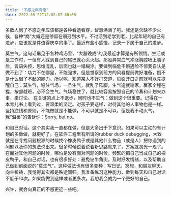 ```yaml
---
title: "不惑之年有悟"
date: 2022-05-22T12:02:07-06:00
---
```

多数人到了不惑之年应该都是各种看透看穿，智慧满满了吧。我还是欠缺不少火候，各种“商”大概还是停留在弱冠到水平。不过活到老学到老，比起年轻的自己有进步，应该就是件值得庆幸的事了。最近有些小感悟，记录一下属于自己的进步。

莫生气。这句话屡见于各种鸡汤里，“大器晚成”的我最近才算是有所领悟。生活或是工作时，一但有人踩到自己的尾巴就心头火起。那股异常血气冲涨胸腔喷上脑子后，言语失控，思维混乱，后面也就一塌糊涂。要做到临危不惧遇险不惊我自认是做不到了：功力不在哪里，不能强求。但是觉察到前方的风暴提前做好准备，倒不是什么很了不起的能力。所以呢，知道某人不好打交道，见面开口之前就可以先提醒自己：莫生气，稳住气场。一旦生气，就乱了阵脚，生气造就输家，赢家全程在握，按部就班，必不会生气。气场稳住了，就比较容易按照自己的节奏和计划来办事，来讨论。
在关键的点上不退步，同时也不生气：做到这个很重要。记得在一本育儿书上看到过，要温柔的坚定。对孩子要这样，对待其他的人事物也是一样。坚持底线和原则，不能做就是不能做，不可以就是不可以，但是我不动火气，我“温柔”的告诉你：Sorry, but no。

和自己对话。这个其实我一直都在做，但是大多出于下意识。如果可以主动的有计划的多做做，就更好了。在软件工程里有所谓的rubber
duck
debugging，大致就是在寻找问题根源的时候找个橡皮鸭子或是其他什么物品（或是人）把你遇到的问题以及你的想法说出来。很多时候说着说着新思路就来了，方案就灵光一现了。在面对其他问题的时候，哪怕是没有面对问题的时候，频繁的把自己当成自己的橡皮鸭子，和自己对话，也有很多好处：避免钻牛角尖，及时抒发情绪，以及帮助自己做到前面说的“莫生气”。这种做法也有很多变种：写日记，冥想，和朋友聊天，向主祈祷，我觉得其实都是殊途同归。我准备练习这种能力，做到每天和自己对话不低于10次。如果能做到这样或者更多次，我想我会成为一个更好的自己。

兴许，就会向真正的不惑更近一些吧。
